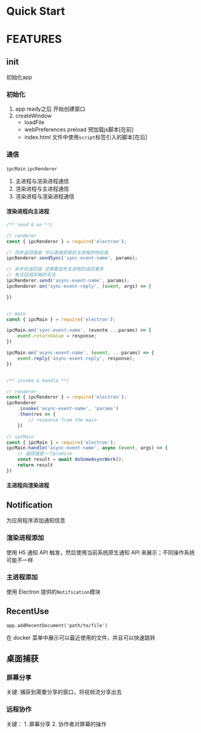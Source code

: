 # Quick Start

# FEATURES

## init
初始化app

### 初始化
1. app ready之后 开始创建窗口
2. createWindow
    + loadFile
    + webPreferences preload 预加载js脚本[在前]
    + index.html 文件中使用`script`标签引入的脚本[在后]

### 通信
`ipcMain` `ipcRenderer`
1. 主进程与渲染进程通信
2. 渲染进程与主进程通信
3. 渲染进程与渲染进程通信


#### 渲染进程向主进程
```js
/** send & on **/

// renderer
const { ipcRenderer } = require('electron');

// 同步返回值是 可以直接获取到主进程的响应值
ipcRenderer.sendSync('sync-event-name', params);

// 异步的返回值 还需要监听主进程的返回事件
// 有点回调风格的写法
ipcRenderer.send('async-event-name', params);
ipcRenderer.on('sync-event-reply', (event, args) => {

})


// main
const { ipcMain } = require('electron');

ipcMain.on('sync-event-name', (eventm ...params) => {
    event.returnValue = response;
})

ipcMain.on('async-event-name', (event, ...params) => {
    event.reply('async-event-reply', response);
})


/** invoke & handle **/

// renderer
const { ipcRenderer } = require('electron');
ipcRenderer
    .invoke('async-event-name', 'params')
    .then(res => {
        // response from the main
    })

// ipcMain
const { ipcMain } = require('electron');
ipcMain.handle('async-event-name', async (event, args) => {
    // 返回值是一个promise
    const result = await doSomeAsyncWork();
    return result
})

```

#### 主进程向渲染进程

## Notification
为应用程序添加通知信息

### 渲染进程添加

使用 H5 通知 API 触发，然后使用当前系统原生通知 API 来展示；不同操作系统可能不一样

### 主进程添加

使用 Electron 提供的`Notification`模块

## RecentUse

`app.addRecentDocument('path/to/file')`

在 docker 菜单中展示可以最近使用的文件，并且可以快速跳转

## 桌面捕获
### 屏幕分享
关键: 捕获到需要分享的窗口，将视频流分享出去
### 远程协作
关键：
    1. 屏幕分享
    2. 协作者对屏幕的操作